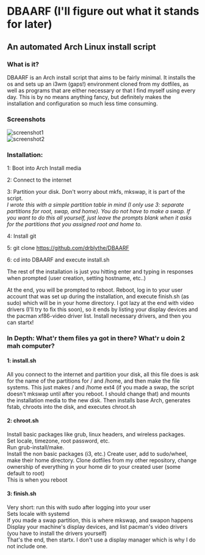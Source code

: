 # DBAARF (I'll figure out what it stands for later)
## An automated Arch Linux install script

### What is it?
DBAARF is an Arch install script that aims to be fairly minimal. It installs the os and sets up an i3wm (gaps!) environment cloned from my dotfiles, as well as programs that are either necessary or that I find myself using every day. This is by no means anything fancy, but definitely makes the installation and configuration so much less time consuming.

### Screenshots
![screenshot1](https://github.com/DrBlythe/DBAARF/blob/master/screenshot1.png)  
![screenshot2](https://github.com/DrBlythe/DBAARF/blob/master/screenshot2.png)

### Installation:

1: Boot into Arch Install media

2: Connect to the internet  

3: Partition your disk. Don't worry about mkfs, mkswap, it is part of the script.  
*I wrote this with a simple partition table in mind (I only use 3: separate partitions for root, swap, and home). You do not have to make a swap. If you want to do this all yourself, just leave the prompts blank when it asks for the partitions that you assigned root and home to.*  

4: Install git  

5: git clone https://github.com/drblythe/DBAARF 

6: cd into DBAARF and execute install.sh  

The rest of the installation is just you hitting enter and typing in responses when prompted (user creation, setting hostname, etc..)  

At the end, you will be prompted to reboot. Reboot, log in to your user account that was set up during the installation, and execute finish.sh (as sudo) which will be in your home directory.
I got lazy at the end with video drivers (I'll try to fix this soon), so it ends by listing your display devices and the pacman xf86-video driver list. 
Install necessary drivers, and then you can startx!


### In Depth: What'r them files ya got in there? What'r u doin 2 mah computer?  

#### 1: install.sh  
All you connect to the internet and partition your disk, all this file does is ask for the name of the partitions for / and /home, and then make the file systems. This just makes / and /home ext4 (if you made a swap, the script doesn't mkswap until after you reboot. I should change that) and mounts the installation media to the new disk. Then installs base Arch, generates fstab, chroots into the disk, and executes chroot.sh

#### 2: chroot.sh
Install basic packages like grub, linux headers, and wireless packages.  
Set locale, timezone, root password, etc.  
Run grub-install/make.  
Install the non basic packages (i3, etc.)
Create user, add to sudo/wheel, make their home directory.
Clone dotfiles from my other repository, change ownership of everything in your home dir to your created user (some default to root)  
This is when you reboot

#### 3: finish.sh
Very short: run this with sudo after logging into your user  
Sets locale with systemd  
If you made a swap partition, this is where mkswap, and swapon happens  
Display your machine's display devices, and list pacman's video drivers (you have to install the drivers yourself)  
That's the end, then startx. I don't use a display manager which is why I do not include one.  
